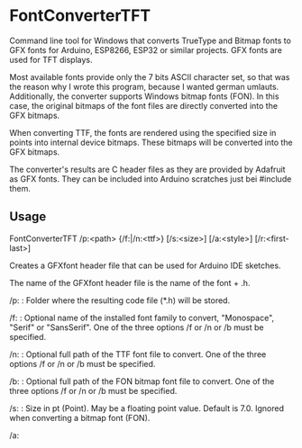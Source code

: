 # FontConverterTFT
Command line tool for Windows that converts TrueType and Bitmap fonts to GFX fonts for Arduino, ESP8266, ESP32 or similar projects. GFX fonts are used for TFT displays.

Most available fonts provide only the 7 bits ASCII character set, so that was the reason why I wrote this program, because I wanted german umlauts. Additionally, the converter supports Windows bitmap fonts (FON). In this case, the original bitmaps of the font files are directly converted into the GFX bitmaps.

When converting TTF, the fonts are rendered using the specified size in points into internal device bitmaps. These bitmaps will be converted into the GFX bitmaps.

The converter's results are C header files as they are provided by Adafruit as GFX fonts. They can be included into Arduino scratches just bei #include them.

## Usage

FontConverterTFT /p:\<path\> {/f:<family>|/n:\<ttf\>} [/s:\<size\>] [/a:\<style\>] [/r:\<first-last\>]

Creates a GFXfont header file that can be used for Arduino IDE sketches.

The name of the GFXfont header file is the name of the font + .h.

/p:<path>        : Folder where the resulting code file (*.h) will be stored.

/f:<family>      : Optional name of the installed font family to convert, "Monospace", "Serif" or "SansSerif". One of the three options /f or /n or /b must be specified.

/n:<ttf>         : Optional full path of the TTF font file to convert. One of the three options /f or /n or /b must be specified.

/b:<fon>         : Optional full path of the FON bitmap font file to convert. One of the three options /f or /n or /b must be specified.

/s:<size>        : Size in pt (Point). May be a floating point value. Default is 7.0. Ignored when converting a bitmap font (FON).

/a:<style>       : Optional style (Bold, Italic, Regular, Strikeout, Underline). Combine with '+' (i.e Bold+Italic). Default is Regular.

/r:<7|8>         : Optional ASCII (7 bits) or ANSI (8 bits) range of characters.

## How it works
The converter is able to convert three different types of fonts:
1. Installed fonts of the Windows operating system (/f)
2. Explicitely specified TTF (TrueType Font) files (/n)
3. Explicitely specified FON (Windows bitmap font) files with fixed character sizes (/b)

When converting TrueType fonts the size must be specified by using the /s option. The style /a option can also be used for TrueType fonts.

Each TTF font will be rendered into temporary device bitmaps. These bitmaps are transformed into byte arrays and written into the GFXfont bitmap array. The quality depends on the rendering quality of the font for the specific size. TTF fonts are usually proportional fonts, so also the resulting GFXfonts are proportional. The rendering of the TTF fonts is the reason why the program is running currently only with Windows.

The FON bitmap font files are not rendered. Their bitmaps are read directly from the font resource and written into the GFXfont bitmap array. Their sizes are fixed.
